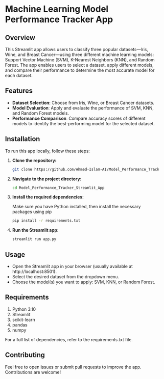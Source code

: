 # Machine Learning Model Performance Tracker App

## Overview

This Streamlit app allows users to classify three popular datasets—Iris, Wine, and Breast Cancer—using three different machine learning models: Support Vector Machine (SVM), K-Nearest Neighbors (KNN), and Random Forest. The app enables users to select a dataset, apply different models, and compare their performance to determine the most accurate model for each dataset.

## Features

- **Dataset Selection**: Choose from Iris, Wine, or Breast Cancer datasets.
- **Model Evaluation**: Apply and evaluate the performance of SVM, KNN, and Random Forest models.
- **Performance Comparison**: Compare accuracy scores of different models to identify the best-performing model for the selected dataset.

## Installation

To run this app locally, follow these steps:

1. **Clone the repository:**

   ```bash
   git clone https://github.com/Ahmed-Islam-AI/Model_Performance_Tracker_Streamlit_App.git
   
2. **Navigate to the project directory:**
   ```bash
   cd Model_Performance_Tracker_Streamlit_App

3. **Install the required dependencies:**
   
   Make sure you have Python installed, then install the necessary packages using pip

   ```bash
   pip install -r requirements.txt

5. **Run the Streamlit app:**
   ```bash
   streamlit run app.py


## Usage
- Open the Streamlit app in your browser (usually available at http://localhost:8501).
- Select the desired dataset from the dropdown menu.
- Choose the model(s) you want to apply: SVM, KNN, or Random Forest.

## Requirements
1. Python 3.10
2. Streamlit
3. scikit-learn
4. pandas
5. numpy
 
For a full list of dependencies, refer to the requirements.txt file.

## Contributing

Feel free to open issues or submit pull requests to improve the app. Contributions are welcome!


